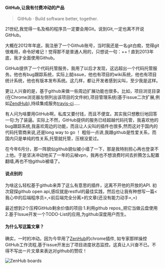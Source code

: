 #### GitHub,让我有付费冲动的产品
>GitHub · Build software better, together.

21世纪,我觉得一名及格的程序员一定要会用Git。说到Git,一定也离不开说GitHub。

大概在2012年年底，我注册了一个Github账号，当时我还是一名git白痴，觉得git很难用，命令好难记！觉得那不是普通人用的，只想说一句：++ ! 直到2013年底，我才全面使用Github。

GitHub提供了一个代码托管服务，我用了以后才发现，这远超出一个代码托管服务。他也有bug跟踪系统，实际上就issue，他也有项目的wiki系统，他也有项目统计系统，他也有版本发布系统。这几样，都让开发者感到尖叫，至少我是这样。

更让人兴奋的是，基于github来做一些周边扩展功能也很多。比如，项目浏览目录(在Chrome浏览器左侧列出该项目的文件树),项目管理系统(基于issue二次扩展,例如[ZendHub](https://www.zenhub.io/)),持续集成服务[travis-ci](https://travis-ci.org/).....

有人问为啥要用GitHub啊，私库又要付钱，而且不便宜。其实我只想敷衍地回答一句:为了装逼。实际上不然，GitHub提供的服务已经超越代码托管，我喜欢他的bug跟踪系统,我喜欢周边的功能，而且让人尖叫的插件也很多,然而这对于国内的代码托管商来说,还是long way to go ！ 粗俗一点讲,我跟github是性爱关系，而国内只是单纯的性关系,托管就托管，压根没爱过。

在今年6月分，那一阵貌似github貌似被小墙了一下，那是我特别担心再也登录不上他。于是坚决冲动地买了一年的云梯vpn，我再也不想浪费时间去折腾怎么配置翻墙,再也不怕github被墙了。

#### 说点别的
为啥这么轻松基于github来弄了这么有意思的插件，这离不开他的开放的API. 初次窥探github open api,感叹就是restful的最佳实践，然后也让我有种想写一篇<我心中的后端程序员>,<前后端完全分离>的文章(还没有能力动手=,=)

最近想到2个压榨GitHub剩余价值的项目:1.利用github repos,,把它当做云盘使用 2.基于Issue开发一个TODO-List的应用,为github深度用户而生。

#### 为什么写这篇文章？
确实，一时的冲动。因为今早用了[ZenHub](https://www.zenhub.io/)的chrome插件, 如专家那样操控GitHub工作流程,基于issue开发出了项目进度状态监控。这真让人兴奋不已。不得不写出一片文章来表达对github的赞叹！

![ZenHub boards](__IMG__/jayinton/2014102901.jpg)

